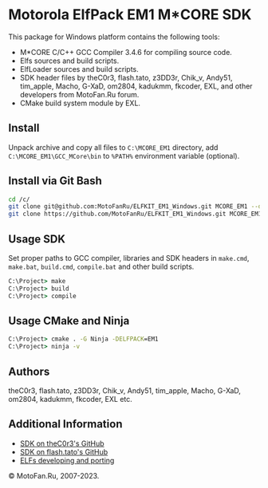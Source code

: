 Motorola ElfPack EM1 M*CORE SDK
===============================

This package for Windows platform contains the following tools:

* M*CORE C/C++ GCC Compiler 3.4.6 for compiling source code.
* Elfs sources and build scripts.
* ElfLoader sources and build scripts.
* SDK header files by theC0r3, flash.tato, z3DD3r, Chik_v, Andy51, tim_apple, Macho, G-XaD, om2804, kadukmm, fkcoder, EXL, and other developers from MotoFan.Ru forum.
* CMake build system module by EXL.

## Install

Unpack archive and copy all files to `C:\MCORE_EM1` directory, add `C:\MCORE_EM1\GCC_MCore\bin` to `%PATH%` environment variable (optional).

## Install via Git Bash

```sh
cd /c/
git clone git@github.com:MotoFanRu/ELFKIT_EM1_Windows.git MCORE_EM1 --depth=1 -b master
git clone https://github.com/MotoFanRu/ELFKIT_EM1_Windows.git MCORE_EM1 --depth=1 -b master
```

## Usage SDK

Set proper paths to GCC compiler, libraries and SDK headers in `make.cmd`, `make.bat`, `build.cmd`, `compile.bat` and other build scripts.

```bat
C:\Project> make
C:\Project> build
C:\Project> compile
```

## Usage CMake and Ninja

```bat
C:\Project> cmake . -G Ninja -DELFPACK=EM1
C:\Project> ninja -v
```

## Authors

theC0r3, flash.tato, z3DD3r, Chik_v, Andy51, tim_apple, Macho, G-XaD, om2804, kadukmm, fkcoder, EXL etc.

## Additional Information

* [SDK on theC0r3's GitHub](https://github.com/TheProjecter/rainbowelfloader)
* [SDK on flash.tato's GitHub](https://github.com/AntonioL/rainbowelfloader)
* [ELFs developing and porting](https://forum.motofan.ru/index.php?showforum=184)

© MotoFan.Ru, 2007-2023.
